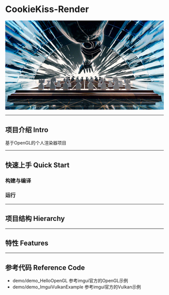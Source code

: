 # CookieKiss-Render
![alt text](stdAsset/stdTexture/AI3_ae_00000.png)

---
## 项目介绍 Intro
基于OpenGL的个人渲染器项目

---
## 快速上手 Quick Start

### 构建与编译

### 运行

---
## 项目结构 Hierarchy

---
## 特性 Features

---
## 参考代码 Reference Code
- demo/demo_HelloOpenGL 参考imgui官方的OpenGL示例
- demo/demo_ImguiVulkanExample 参考imgui官方的Vulkan示例